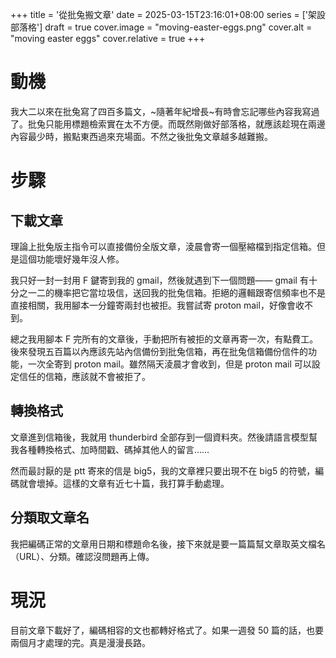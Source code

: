 +++
title = '從批兔搬文章'
date = 2025-03-15T23:16:01+08:00
series = ['架設部落格']
draft = true
cover.image = "moving-easter-eggs.png"
cover.alt = "moving easter eggs"
cover.relative = true
+++

# 動機
我大二以來在批兔寫了四百多篇文，~隨著年紀增長~有時會忘記哪些內容我寫過了。批兔只能用標題檢索實在太不方便。而既然剛做好部落格，就應該趁現在兩邊內容最少時，搬點東西過來充場面。不然之後批兔文章越多越難搬。

# 步驟
## 下載文章
理論上批兔版主指令可以直接備份全版文章，淩晨會寄一個壓縮檔到指定信箱。但是這個功能壞好幾年沒人修。

我只好一封一封用 F 鍵寄到我的 gmail，然後就遇到下一個問題—— gmail 有十分之一二的機率把它當垃圾信，送回我的批兔信箱。拒絕的邏輯跟寄信頻率也不是直接相關，我用腳本一分鐘寄兩封也被拒。我嘗試寄 proton mail，好像會收不到。

總之我用腳本 F 完所有的文章後，手動把所有被拒的文章再寄一次，有點費工。
後來發現五百篇以內應該先站內信備份到批兔信箱，再在批兔信箱備份信件的功能，一次全寄到 proton mail。雖然隔天淩晨才會收到，但是 proton mail 可以設定信任的信箱，應該就不會被拒了。
## 轉換格式
文章進到信箱後，我就用 thunderbird 全部存到一個資料夾。然後請語言模型幫我各種轉換格式、加時間戳、碼掉其他人的留言……

然而最討厭的是 ptt 寄來的信是 big5，我的文章裡只要出現不在 big5 的符號，編碼就會壞掉。這樣的文章有近七十篇，我打算手動處理。
## 分類取文章名
我把編碼正常的文章用日期和標題命名後，接下來就是要一篇篇幫文章取英文檔名（URL）、分類。確認沒問題再上傳。

# 現況
目前文章下載好了，編碼相容的文也都轉好格式了。如果一週發 50 篇的話，也要兩個月才處理的完。真是漫漫長路。
